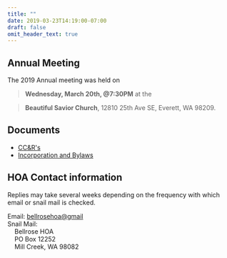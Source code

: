 ```yaml
---
title: ""
date: 2019-03-23T14:19:00-07:00
draft: false
omit_header_text: true
---
```

## Annual Meeting
The 2019 Annual meeting was held on 

> **Wednesday, March 20th, @7:30PM**
at the 

> **Beautiful Savior Church**, 12810 25th Ave SE, Everett, WA 98209.

## Documents

+ [CC&R's](/files/CCNRs.pdf)
+ [Incorporation and Bylaws](/files/Incorporation_and_Bylaws.pdf)

## HOA Contact information
Replies may take several weeks depending on the frequency with which email or snail mail is checked.

Email: [bellrosehoa@gmail](mailto:bellrosehoa@gmail.com) <br />
Snail Mail: <br />
&nbsp;&nbsp;&nbsp;&nbsp;Bellrose HOA <br />
&nbsp;&nbsp;&nbsp;&nbsp;PO Box 12252 <br />
&nbsp;&nbsp;&nbsp;&nbsp;Mill Creek, WA 98082
